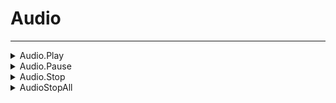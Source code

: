 # Audio
---
<details><summary markdown="span">
Audio.Play</summary>

---

#### Play an audio file

##### `Client`
##### Lib.Audio.Play(file, options?)

#### Parameters
- **file**: string - The .ogg file name
- **options?**: table
    - **volume**: number
    - **looped?**: boolean
    - **onEnd?**: table
        - **file**: audioFileName
        - **options**: audioOptions
#### Example
```lua
Lib.Audio.Play("soundFile", {volume = 0.5, looped = true})

```

---
</details>

<details><summary markdown="span">
Audio.Pause</summary>

---

#### Pause an audio file

##### `Client`
##### Lib.Audio.Pause(file)

#### Parameters
- **file**: string - The .ogg file name
#### Example
```lua
Lib.Audio.Pause("soundFile")

```

---
</details>

<details><summary markdown="span">
Audio.Stop</summary>

---

#### Stop an audio file

##### `Client`
##### Lib.Audio.Stop(file)

#### Parameters
- **file**: string - The .ogg file name
#### Example
```lua
Lib.Audio.Stop("soundFile")

```

---
</details>

<details><summary markdown="span">
AudioStopAll</summary>

---

#### Stop all audio files

##### `Client`
##### Lib.AudioStopAll()

#### Parameters
#### Example
```lua
Lib.Audio.StopAll()

```

---
</details>

